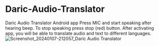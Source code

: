 # Daric-Audio-Translator
Daric Audio Translator Android app
Press MIC and start speaking after hearing beep. To stop speaking press stop (red) button. After activating app, you will be able to translate audio and text to different languages.
![Screenshot_20240107-212057_Daric Audio Translator](https://github.com/Daric-Coin-Foundation/Daric-Audio-Translator/assets/155148976/0c0a93fc-2f81-46e8-a30b-79caebedf0c0)
